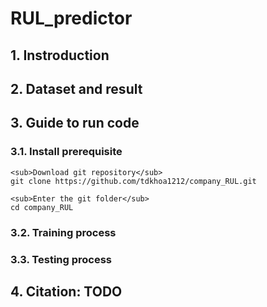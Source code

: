# RUL_predictor

## 1. Instroduction
## 2. Dataset and result
## 3. Guide to run code
### 3.1. Install prerequisite
    <sub>Download git repository</sub>
    git clone https://github.com/tdkhoa1212/company_RUL.git

    <sub>Enter the git folder</sub>
    cd company_RUL

### 3.2. Training process
### 3.3. Testing process
## 4. Citation: TODO
